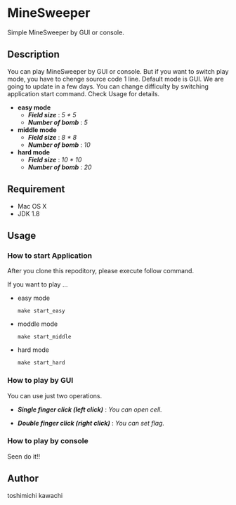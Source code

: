 MineSweeper
====

Simple MineSweeper by GUI or console.

## Description

You can play MineSweeper by GUI or console. But if you want to switch play mode, you have to chenge source code 1 line. Default mode is GUI. We are going to update in a few days.
You can change difficulty by switching application start command. Check Usage for details.

- **easy mode**
  - ***Field size*** : *5 * 5*
  - ***Number of bomb*** : *5*
- **middle mode**
  - ***Field size*** : *8 * 8*
  - ***Number of bomb*** : *10*
- **hard mode**
  - ***Field size*** : *10 * 10*
  - ***Number of bomb*** : *20*

## Requirement

- Mac OS X
- JDK 1.8

## Usage

### How to start Application 
After you clone this repoditory, please execute follow command.

If you want to play ...
- easy mode

  `make start_easy`
  
- moddle mode

  `make start_middle`

- hard mode

  `make start_hard`
  
### How to play by GUI
You can use just two operations.

- ***Single finger click (left click)*** : *You can open cell.*

- ***Double finger click (right click)*** : *You can set flag.*

### How to play by console
Seen do it!!

## Author

toshimichi kawachi 
